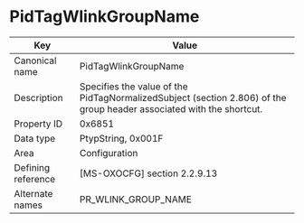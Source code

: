 # PidTagWlinkGroupName

| Key | Value |
|---|---|
| Canonical name | PidTagWlinkGroupName |
| Description | Specifies the value of the PidTagNormalizedSubject (section 2.806) of the group header associated with the shortcut. |
| Property ID | 0x6851 |
| Data type | PtypString, 0x001F |
| Area | Configuration |
| Defining reference | [MS-OXOCFG] section 2.2.9.13 |
| Alternate names | PR_WLINK_GROUP_NAME |
